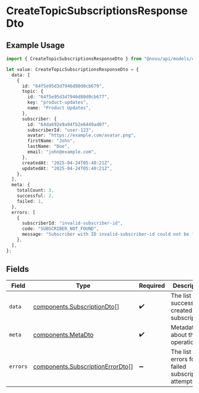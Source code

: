 # CreateTopicSubscriptionsResponseDto

## Example Usage

```typescript
import { CreateTopicSubscriptionsResponseDto } from "@novu/api/models/components";

let value: CreateTopicSubscriptionsResponseDto = {
  data: [
    {
      id: "64f5e95d3d7946d80d0cb679",
      topic: {
        id: "64f5e95d3d7946d80d0cb677",
        key: "product-updates",
        name: "Product Updates",
      },
      subscriber: {
        id: "64da692e9a94fb2e6449ad07",
        subscriberId: "user-123",
        avatar: "https://example.com/avatar.png",
        firstName: "John",
        lastName: "Doe",
        email: "john@example.com",
      },
      createdAt: "2025-04-24T05:40:21Z",
      updatedAt: "2025-04-24T05:40:21Z",
    },
  ],
  meta: {
    totalCount: 3,
    successful: 2,
    failed: 1,
  },
  errors: [
    {
      subscriberId: "invalid-subscriber-id",
      code: "SUBSCRIBER_NOT_FOUND",
      message: "Subscriber with ID invalid-subscriber-id could not be found",
    },
  ],
};
```

## Fields

| Field                                                                                | Type                                                                                 | Required                                                                             | Description                                                                          |
| ------------------------------------------------------------------------------------ | ------------------------------------------------------------------------------------ | ------------------------------------------------------------------------------------ | ------------------------------------------------------------------------------------ |
| `data`                                                                               | [components.SubscriptionDto](../../models/components/subscriptiondto.md)[]           | :heavy_check_mark:                                                                   | The list of successfully created subscriptions                                       |
| `meta`                                                                               | [components.MetaDto](../../models/components/metadto.md)                             | :heavy_check_mark:                                                                   | Metadata about the operation                                                         |
| `errors`                                                                             | [components.SubscriptionErrorDto](../../models/components/subscriptionerrordto.md)[] | :heavy_minus_sign:                                                                   | The list of errors for failed subscription attempts                                  |